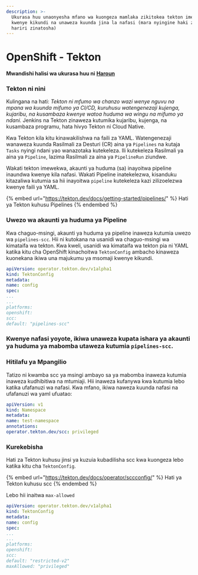 ```yaml
---
description: >-
  Ukurasa huu unaonyesha mfano wa kuongeza mamlaka zikitokea tekton imewekwa
  kwenye kikundi na unaweza kuunda jina la nafasi (mara nyingine haki za
  hariri zinatosha)
---
```


# OpenShift - Tekton

**Mwandishi halisi wa ukurasa huu ni** [**Haroun**](https://www.linkedin.com/in/haroun-al-mounayar-571830211)

### Tekton ni nini

Kulingana na hati: _Tekton ni mfumo wa chanzo wazi wenye nguvu na mpana wa kuunda mifumo ya CI/CD, kuruhusu watengenezaji kujenga, kujaribu, na kusambaza kwenye watoa huduma wa wingu na mifumo ya ndani._ Jenkins na Tekton zinaweza kutumika kujaribu, kujenga, na kusambaza programu, hata hivyo Tekton ni Cloud Native.&#x20;

Kwa Tekton kila kitu kinawakilishwa na faili za YAML. Watengenezaji wanaweza kuunda Rasilmali za Desturi (CR) aina ya `Pipelines` na kutaja `Tasks` nyingi ndani yao wanazotaka kutekeleza. Ili kutekeleza Rasilmali ya aina ya `Pipeline`, lazima Rasilmali za aina ya `PipelineRun` ziundwe.

Wakati tekton imewekwa, akaunti ya huduma (sa) inayoitwa pipeline inaundwa kwenye kila nafasi. Wakati Pipeline inatekelezwa, kisanduku kitazaliwa kutumia sa hii inayoitwa `pipeline` kutekeleza kazi zilizoelezwa kwenye faili ya YAML.

{% embed url="https://tekton.dev/docs/getting-started/pipelines/" %}
Hati ya Tekton kuhusu Pipelines
{% endembed %}

### Uwezo wa akaunti ya huduma ya Pipeline

Kwa chaguo-msingi, akaunti ya huduma ya pipeline inaweza kutumia uwezo wa `pipelines-scc`. Hii ni kutokana na usanidi wa chaguo-msingi wa kimataifa wa tekton. Kwa kweli, usanidi wa kimataifa wa tekton pia ni YAML katika kitu cha OpenShift kinachoitwa `TektonConfig` ambacho kinaweza kuonekana ikiwa una majukumu ya msomaji kwenye kikundi.
```yaml
apiVersion: operator.tekton.dev/v1alpha1
kind: TektonConfig
metadata:
name: config
spec:
...
...
platforms:
openshift:
scc:
default: "pipelines-scc"
```
### Kwenye nafasi yoyote, ikiwa unaweza kupata ishara ya akaunti ya huduma ya mabomba utaweza kutumia `pipelines-scc`.

### Hitilafu ya Mpangilio

Tatizo ni kwamba scc ya msingi ambayo sa ya mabomba inaweza kutumia inaweza kudhibitiwa na mtumiaji. Hii inaweza kufanywa kwa kutumia lebo katika ufafanuzi wa nafasi. Kwa mfano, ikiwa naweza kuunda nafasi na ufafanuzi wa yaml ufuatao:
```yaml
apiVersion: v1
kind: Namespace
metadata:
name: test-namespace
annotations:
operator.tekton.dev/scc: privileged
```
### Kurekebisha

Hati za Tekton kuhusu jinsi ya kuzuia kubadilisha scc kwa kuongeza lebo katika kitu cha `TektonConfig`.

{% embed url="https://tekton.dev/docs/operator/sccconfig/" %}
Hati ya Tekton kuhusu scc
{% endembed %}

Lebo hii inaitwa `max-allowed`
```yaml
apiVersion: operator.tekton.dev/v1alpha1
kind: TektonConfig
metadata:
name: config
spec:
...
...
platforms:
openshift:
scc:
default: "restricted-v2"
maxAllowed: "privileged"
```

